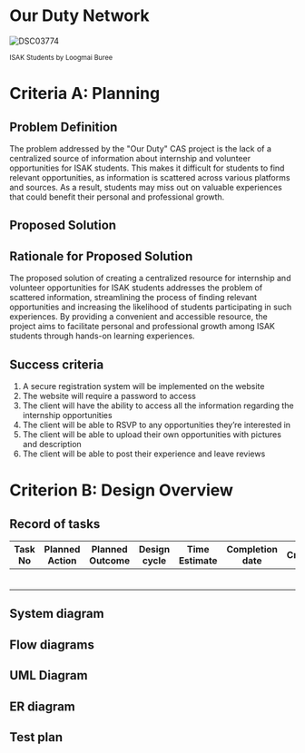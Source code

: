 # Our Duty Network

![DSC03774](https://user-images.githubusercontent.com/111941936/234452360-8cd4ee4e-e6d6-4f98-8177-d4a4ee4cb3ca.jpg)

<sub> ISAK Students by Loogmai Buree

# Criteria A: Planning

## Problem Definition
  
The problem addressed by the "Our Duty" CAS project is the lack of a centralized source of information about internship and volunteer opportunities for ISAK students. This makes it difficult for students to find relevant opportunities, as information is scattered across various platforms and sources. As a result, students may miss out on valuable experiences that could benefit their personal and professional growth.
  
## Proposed Solution

## Rationale for Proposed Solution

The proposed solution of creating a centralized resource for internship and volunteer opportunities for ISAK students addresses the problem of scattered information, streamlining the process of finding relevant opportunities and increasing the likelihood of students participating in such experiences. By providing a convenient and accessible resource, the project aims to facilitate personal and professional growth among ISAK students through hands-on learning experiences.

## Success criteria

1. A secure registration system will be implemented on the website
2. The website will require a password to access
3. The client will have the ability to access all the information regarding the internship opportunities
4. The client will be able to RSVP to any opportunities they’re interested in
5. The client will be able to upload their own opportunities with pictures and description
6. The client will be able to post their experience and leave reviews


# Criterion B: Design Overview

## Record of tasks

| Task No | Planned Action | Planned Outcome | Design cycle | Time Estimate | Completion date | Criterion |
|---------|----------------|-----------------|--------------|---------------|-----------------|:---------:|
|         |                |                 |              |               |                 |           |
|         |                |                 |              |               |                 |           |
|         |                |                 |              |               |                 |           |
|         |                |                 |              |               |                 |           |
|         |                |                 |              |               |                 |           |
|         |                |                 |              |               |                 |           |

## System diagram

## Flow diagrams

## UML Diagram

## ER diagram

## Test plan
